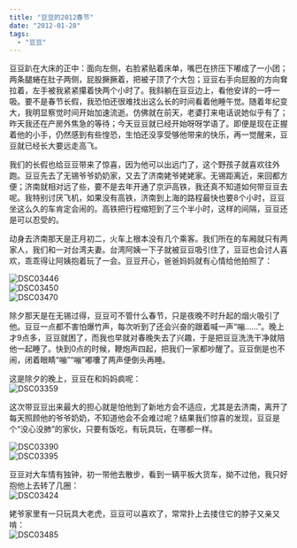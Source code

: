```yaml
---
title: "豆豆的2012春节"
date: "2012-01-28"
tags: 
  - "豆豆"
---
```


豆豆趴在大床的正中：面向左侧，右脸紧贴着床单，嘴巴在挤压下嘟成了一小团；两条腿蜷在肚子两侧，屁股撅撅着，把被子顶了个大包；豆豆右手向屁股的方向耷拉着，左手被我紧紧攥着快两个小时了。我斜躺在豆豆边上，看他安详的一呼一吸。要不是春节长假，我恐怕还很难找出这么长的时间看着他睡午觉。随着年纪变大，我明显察觉时间开始加速流逝。仿佛就在前天，老婆打来电话说她似乎有了；昨天我还在产房外焦急的等待；今天豆豆就已经开始呀呀学语了。即便是现在正握着他的小手，仍然感到有些惶恐，生怕还没享受够他带来的快乐，再一觉醒来，豆豆就已经长大要远走高飞。

我们的长假也给豆豆带来了惊喜，因为他可以出远门了，这个野孩子就喜欢往外跑。豆豆先去了无锡爷爷奶奶家，又去了济南姥爷姥姥家。无锡距离近，来回都方便；济南就相对远了些，要不是去年开通了京沪高铁，我还真不知道如何带豆豆去呢。我特别讨厌飞机，如果没有高铁，济南到上海的路程最快也要8个小时，豆豆坐这么久的车肯定会闹的。高铁把行程缩短到了三个半小时，这样的间隔，豆豆还是可以忍受的。

动身去济南那天是正月初二，火车上根本没有几个乘客。我们所在的车厢就只有两家人，我们和一对台湾夫妻。台湾阿姨一下子就被豆豆吸引住了，豆豆也会讨人喜欢，乖乖得让阿姨抱着玩了一会。豆豆开心，爸爸妈妈就有心情给他拍照了：

![DSC03446](images/dsc03446_thumb.jpg "DSC03446")  
![DSC03450](images/dsc03450_thumb.jpg "DSC03450")  
![DSC03470](images/dsc03470_thumb.jpg "DSC03470")

除夕那天是在无锡过得，豆豆可不管什么春节，只是夜晚不时升起的烟火吸引了他。豆豆一点都不害怕爆竹声，每次听到了还会兴奋的跟着喊一声“嘣……”。晚上才9点多，豆豆就困了，而我也早就对春晚失去了兴趣，于是把豆豆洗洗干净就陪他一起睡了。快到0点的时候，鞭炮声四起，把我们一家都吵醒了。豆豆倒是也不闹，闭着眼睛“嘣”“嘣”嘟囔了两声便倒头再睡。

这是除夕的晚上，豆豆在和妈妈疯呢：  
![DSC03359](images/dsc03359_thumb.jpg "DSC03359")

这次带豆豆出来最大的担心就是怕他到了新地方会不适应，尤其是去济南，离开了每天照顾他的爷爷奶奶，不知道他会不会难过呢？结果我们惊喜的发现，豆豆是个“没心没肺”的家伙，只要有饭吃，有玩具玩，在哪都一样。

![DSC03390](images/dsc03390_thumb.jpg "DSC03390")  
![DSC03395](images/dsc03395_thumb.jpg "DSC03395")

豆豆对大车情有独钟，初一带他去散步，看到一辆平板大货车，拗不过他，我只好抱他上去转了几圈：  
![DSC03424](images/dsc03424_thumb.jpg "DSC03424")

姥爷家里有一只玩具大老虎，豆豆可以喜欢了，常常扑上去搂住它的脖子又亲又啃：  
![DSC03485](images/dsc03485_thumb.jpg "DSC03485")
